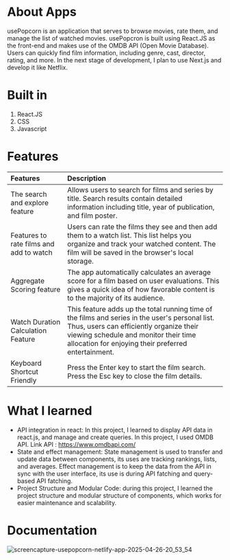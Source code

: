 # About Apps
usePopcorn is an application that serves to browse movies, rate them, and manage the list of watched movies. usePopcron is built using React.JS as the front-end and makes use of the OMDB API (Open Movie Database). Users can quickly find film information, including genre, cast, director, rating, and more. In the next stage of development, I plan to use Next.js and develop it like Netflix.

# Built in
1. React.JS
2. CSS
3. Javascript

# Features
| Features | Description |
| :--- | :--- | 
| The search and explore feature | Allows users to search for films and series by title. Search results contain detailed information including title, year of publication, and film poster. |
| Features to rate films and add to watch | Users can rate the films they see and then add them to a watch list. This list helps you organize and track your watched content. The film will be saved in the browser's local storage. |
| Aggregate Scoring feature | The app automatically calculates an average score for a film based on user evaluations. This gives a quick idea of how favorable content is to the majority of its audience. |
| Watch Duration Calculation Feature | This feature adds up the total running time of the films and series in the user's personal list. Thus, users can efficiently organize their viewing schedule and monitor their time allocation for enjoying their preferred entertainment. |
| Keyboard Shortcut Friendly | Press the Enter key to start the film search. Press the Esc key to close the film details. |

# What I learned
- API integration in react: In this project, I learned to display API data in react.js, and manage and create queries. In this project, I used OMDB API. Link API : https://www.omdbapi.com/
- State and effect management: State management is used to transfer and update data between components, its uses are tracking rankings, lists, and averages. Effect management is to keep the data from the API in sync with the user interface, its use is during API fatching and query-based API fatching.
- Project Structure and Modular Code: during this project, I learned the project structure and modular structure of components, which works for easier maintenance and scalability. 

# Documentation
![screencapture-usepopcorn-netlify-app-2025-04-26-20_53_54](https://github.com/user-attachments/assets/00d9edc3-0076-4da2-8cc8-f33ef68e34ab)
